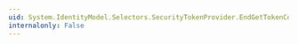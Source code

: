 ```yaml
---
uid: System.IdentityModel.Selectors.SecurityTokenProvider.EndGetTokenCore(System.IAsyncResult)
internalonly: False
---
```

